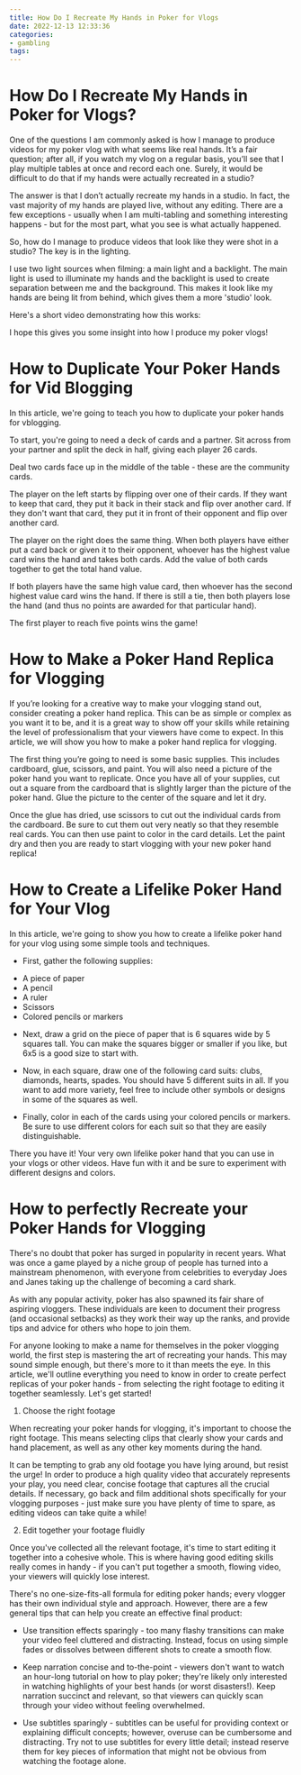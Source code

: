 ```yaml
---
title: How Do I Recreate My Hands in Poker for Vlogs 
date: 2022-12-13 12:33:36
categories:
- gambling
tags:
---
```



#  How Do I Recreate My Hands in Poker for Vlogs? 

One of the questions I am commonly asked is how I manage to produce videos for my poker vlog with what seems like real hands. It’s a fair question; after all, if you watch my vlog on a regular basis, you’ll see that I play multiple tables at once and record each one. Surely, it would be difficult to do that if my hands were actually recreated in a studio?

The answer is that I don’t actually recreate my hands in a studio. In fact, the vast majority of my hands are played live, without any editing. There are a few exceptions - usually when I am multi-tabling and something interesting happens - but for the most part, what you see is what actually happened. 

So, how do I manage to produce videos that look like they were shot in a studio? The key is in the lighting. 

I use two light sources when filming: a main light and a backlight. The main light is used to illuminate my hands and the backlight is used to create separation between me and the background. This makes it look like my hands are being lit from behind, which gives them a more 'studio' look. 

Here's a short video demonstrating how this works: 

I hope this gives you some insight into how I produce my poker vlogs!

#  How to Duplicate Your Poker Hands for Vid Blogging 

In this article, we're going to teach you how to duplicate your poker hands for vblogging.

To start, you're going to need a deck of cards and a partner. Sit across from your partner and split the deck in half, giving each player 26 cards.

Deal two cards face up in the middle of the table - these are the community cards.

The player on the left starts by flipping over one of their cards. If they want to keep that card, they put it back in their stack and flip over another card. If they don't want that card, they put it in front of their opponent and flip over another card. 

The player on the right does the same thing. When both players have either put a card back or given it to their opponent, whoever has the highest value card wins the hand and takes both cards. Add the value of both cards together to get the total hand value. 

If both players have the same high value card, then whoever has the second highest value card wins the hand. If there is still a tie, then both players lose the hand (and thus no points are awarded for that particular hand). 

The first player to reach five points wins the game!

#  How to Make a Poker Hand Replica for Vlogging 

If you’re looking for a creative way to make your vlogging stand out, consider creating a poker hand replica. This can be as simple or complex as you want it to be, and it is a great way to show off your skills while retaining the level of professionalism that your viewers have come to expect. In this article, we will show you how to make a poker hand replica for vlogging.

The first thing you’re going to need is some basic supplies. This includes cardboard, glue, scissors, and paint. You will also need a picture of the poker hand you want to replicate. Once you have all of your supplies, cut out a square from the cardboard that is slightly larger than the picture of the poker hand. Glue the picture to the center of the square and let it dry.

Once the glue has dried, use scissors to cut out the individual cards from the cardboard. Be sure to cut them out very neatly so that they resemble real cards. You can then use paint to color in the card details. Let the paint dry and then you are ready to start vlogging with your new poker hand replica!

#  How to Create a Lifelike Poker Hand for Your Vlog 

In this article, we're going to show you how to create a lifelike poker hand for your vlog using some simple tools and techniques.

* First, gather the following supplies: 
- A piece of paper 
- A pencil 
- A ruler 
- Scissors 
- Colored pencils or markers 

* Next, draw a grid on the piece of paper that is 6 squares wide by 5 squares tall. You can make the squares bigger or smaller if you like, but 6x5 is a good size to start with.

* Now, in each square, draw one of the following card suits: clubs, diamonds, hearts, spades. You should have 5 different suits in all. If you want to add more variety, feel free to include other symbols or designs in some of the squares as well.

* Finally, color in each of the cards using your colored pencils or markers. Be sure to use different colors for each suit so that they are easily distinguishable.

There you have it! Your very own lifelike poker hand that you can use in your vlogs or other videos. Have fun with it and be sure to experiment with different designs and colors.

#  How to perfectly Recreate your Poker Hands for Vlogging

There's no doubt that poker has surged in popularity in recent years. What was once a game played by a niche group of people has turned into a mainstream phenomenon, with everyone from celebrities to everyday Joes and Janes taking up the challenge of becoming a card shark.

As with any popular activity, poker has also spawned its fair share of aspiring vloggers. These individuals are keen to document their progress (and occasional setbacks) as they work their way up the ranks, and provide tips and advice for others who hope to join them.

For anyone looking to make a name for themselves in the poker vlogging world, the first step is mastering the art of recreating your hands. This may sound simple enough, but there's more to it than meets the eye. In this article, we'll outline everything you need to know in order to create perfect replicas of your poker hands - from selecting the right footage to editing it together seamlessly. Let's get started!

1) Choose the right footage

When recreating your poker hands for vlogging, it's important to choose the right footage. This means selecting clips that clearly show your cards and hand placement, as well as any other key moments during the hand.

It can be tempting to grab any old footage you have lying around, but resist the urge! In order to produce a high quality video that accurately represents your play, you need clear, concise footage that captures all the crucial details. If necessary, go back and film additional shots specifically for your vlogging purposes - just make sure you have plenty of time to spare, as editing videos can take quite a while!

2) Edit together your footage fluidly

Once you've collected all the relevant footage, it's time to start editing it together into a cohesive whole. This is where having good editing skills really comes in handy - if you can't put together a smooth, flowing video, your viewers will quickly lose interest.

There's no one-size-fits-all formula for editing poker hands; every vlogger has their own individual style and approach. However, there are a few general tips that can help you create an effective final product:

- Use transition effects sparingly - too many flashy transitions can make your video feel cluttered and distracting. Instead, focus on using simple fades or dissolves between different shots to create a smooth flow.

- Keep narration concise and to-the-point - viewers don't want to watch an hour-long tutorial on how to play poker; they're likely only interested in watching highlights of your best hands (or worst disasters!). Keep narration succinct and relevant, so that viewers can quickly scan through your video without feeling overwhelmed.

- Use subtitles sparingly - subtitles can be useful for providing context or explaining difficult concepts; however, overuse can be cumbersome and distracting. Try not to use subtitles for every little detail; instead reserve them for key pieces of information that might not be obvious from watching the footage alone.